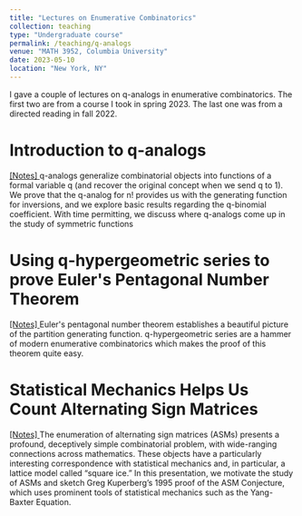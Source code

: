 ```yaml
---
title: "Lectures on Enumerative Combinatorics"
collection: teaching
type: "Undergraduate course"
permalink: /teaching/q-analogs
venue: "MATH 3952, Columbia University"
date: 2023-05-10
location: "New York, NY"
---
```


I gave a couple of lectures on q-analogs in enumerative combinatorics. The first two are from a course I took in spring 2023. The last one was from a directed reading in fall 2022. 

Introduction to q-analogs
======
<a href="q1.pdf">[Notes] </a>
q-analogs generalize combinatorial objects into functions of a formal variable q (and recover the original concept when we send q to 1). We prove that the q-analog for n! provides us with the generating function for inversions, and we explore basic results regarding the q-binomial coefficient. With time permitting, we discuss where q-analogs come up in the study of symmetric functions


Using q-hypergeometric series to prove Euler's Pentagonal Number Theorem
======
<a href="q2.pdf">[Notes] </a>
Euler's pentagonal number theorem establishes a beautiful picture of the partition generating function. q-hypergeometric series are a hammer of modern enumerative combinatorics which makes the proof of this theorem quite easy. 

Statistical Mechanics Helps Us Count Alternating Sign Matrices
======
<a href="asm.pdf">[Notes] </a>
The enumeration of alternating sign matrices (ASMs) presents a profound, deceptively simple combinatorial problem, with wide-ranging connections across mathematics. These objects have a particularly interesting correspondence with statistical mechanics and, in particular, a lattice model called “square ice.” In this presentation, we motivate the study of ASMs and sketch Greg Kuperberg’s 1995 proof of the ASM Conjecture, which uses prominent tools of statistical mechanics such as the Yang-Baxter Equation.